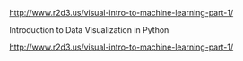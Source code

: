 http://www.r2d3.us/visual-intro-to-machine-learning-part-1/


Introduction to Data Visualization in Python


http://www.r2d3.us/visual-intro-to-machine-learning-part-1/
